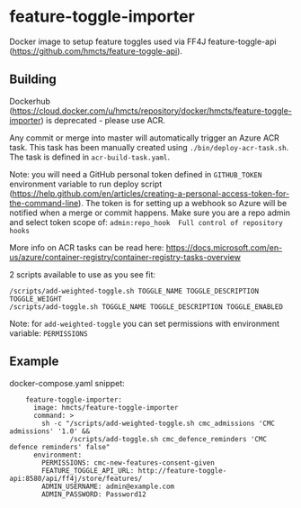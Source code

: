 # feature-toggle-importer

Docker image to setup feature toggles used via FF4J feature-toggle-api (https://github.com/hmcts/feature-toggle-api). 

## Building

Dockerhub (https://cloud.docker.com/u/hmcts/repository/docker/hmcts/feature-toggle-importer) is deprecated - please use ACR.

Any commit or merge into master will automatically trigger an Azure ACR task. This task has been manually
created using `./bin/deploy-acr-task.sh`. The task is defined in `acr-build-task.yaml`. 

Note: you will need a GitHub personal token defined in `GITHUB_TOKEN` environment variable to run deploy script (https://help.github.com/en/articles/creating-a-personal-access-token-for-the-command-line). The token is for setting up a webhook so Azure will be notified when a merge or commit happens. Make sure you are a repo admin and select token scope of: `admin:repo_hook  Full control of repository hooks`

More info on ACR tasks can be read here: https://docs.microsoft.com/en-us/azure/container-registry/container-registry-tasks-overview

2 scripts available to use as you see fit:
```
/scripts/add-weighted-toggle.sh TOGGLE_NAME TOGGLE_DESCRIPTION TOGGLE_WEIGHT
/scripts/add-toggle.sh TOGGLE_NAME TOGGLE_DESCRIPTION TOGGLE_ENABLED
```

Note: for `add-weighted-toggle` you can set permissions with environment variable: `PERMISSIONS`

## Example

docker-compose.yaml snippet:
```
    feature-toggle-importer:
      image: hmcts/feature-toggle-importer
      command: >
        sh -c "/scripts/add-weighted-toggle.sh cmc_admissions 'CMC admissions' '1.0' &&
               /scripts/add-toggle.sh cmc_defence_reminders 'CMC defence reminders' false"
      environment:
        PERMISSIONS: cmc-new-features-consent-given
        FEATURE_TOGGLE_API_URL: http://feature-toggle-api:8580/api/ff4j/store/features/
        ADMIN_USERNAME: admin@example.com
        ADMIN_PASSWORD: Password12
```
